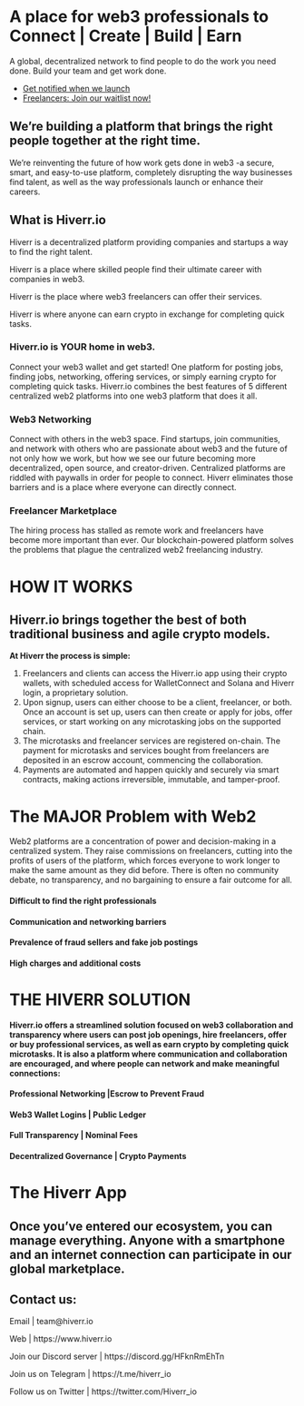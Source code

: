 
<h1>A place for web3
professionals to
Connect | Create | Build | Earn</h1>
<p class="lead color-primary">A global, decentralized network to find people to do the work you need done.
Build your team and get work done.</p>

<ul class="btns">
 	<li><a class="btn" href="https://forms.gle/nxSKC9ghYUyWkBNV9" target="_blank" rel="noopener">Get notified when we launch</a></li>
 	<li><a class="btn btn-alt" href="https://forms.gle/Fg32Y8p6jnDmz9us5" target="_blank" rel="noopener">Freelancers: Join our waitlist now!</a></li>
</ul>

<h2>We’re building a platform that brings the right people together at the right time.</h2>

<p>We’re reinventing the future of how work gets done in web3 -a secure, smart, and easy-to-use platform, completely disrupting the way businesses find talent, as well as the way professionals launch or enhance their careers.</p>

<h2>What is Hiverr.io</h2>

<p>Hiverr is a decentralized platform providing companies and startups a way to find the right talent.</p>
<p>Hiverr is a place where skilled people find their ultimate career with companies in web3.</p>
<p>Hiverr is the place where web3 freelancers can offer their services.</p>
<p>Hiverr is where anyone can earn crypto in exchange for completing quick tasks.</p>

<strong><h3>Hiverr.io is YOUR home in web3.</h3></strong>

<p>Connect your web3 wallet and get started! One platform for posting jobs, finding jobs, networking, offering services, or simply earning crypto for completing quick tasks. Hiverr.io combines the best features of 5 different centralized web2 platforms into one web3 platform that does it all.</p>

<h3>Web3 Networking</h3>
Connect with others in the web3 space. Find startups, join communities, and network with others who are passionate about web3 and the future of not only how we work, but how we see our future becoming more decentralized, open source, and creator-driven. Centralized platforms are riddled with paywalls in order for people to connect. Hiverr eliminates those barriers and is a place where everyone can directly connect.

<h3>Freelancer Marketplace</h3>
The hiring process has stalled as remote work and freelancers have become more important than ever. Our blockchain-powered platform solves the problems that plague the centralized web2 freelancing industry.

<h1>HOW IT WORKS</h1>
<h2>Hiverr.io brings together the best of both traditional business and agile crypto models.</h2> 

<strong>At Hiverr the process is simple: </strong>
<ol>
 	<li>Freelancers and clients can access the Hiverr.io app using their crypto wallets, with scheduled access for WalletConnect and Solana and Hiverr login, a proprietary solution.</li>
 	<li>Upon signup, users can either choose to be a client, freelancer, or both. Once an account is set up, users can then create or apply for jobs, offer services, or start working on any microtasking jobs on the supported chain.</li>
 	<li>The microtasks and freelancer services are registered on-chain. The payment for microtasks and services bought from freelancers are deposited in an escrow account, commencing the collaboration.</li>
 	<li>Payments are automated and happen quickly and securely via smart contracts, making actions irreversible, immutable, and tamper-proof.</li>
</ol>
</div>
<h1>The MAJOR Problem with Web2</h1>

<p>Web2 platforms are a concentration of power and decision-making in a centralized system. They raise commissions on freelancers, cutting into the profits of users of the platform, which forces everyone to work longer to make the same amount as they did before. There is often no community debate, no transparency, and no bargaining to ensure a fair outcome for all.</p>

<h4>Difficult to find the right professionals</h4>
<h4>Communication and networking barriers</h4>
<h4>Prevalence of fraud sellers and fake job postings</h4>
<h4>High charges and additional costs</h4>

<h1>THE HIVERR SOLUTION</h1>

<strong><p>Hiverr.io offers a streamlined solution focused on web3 collaboration and transparency where users can post job openings, hire freelancers, offer or buy professional services, as well as earn crypto by completing quick microtasks. It is also a platform where communication and collaboration are encouraged, and where people can network and make meaningful connections:</p></strong>
<h4>Professional Networking |Escrow to Prevent Fraud</h4>
<h4>Web3 Wallet Logins | Public Ledger </h4>
<h4>Full Transparency | Nominal Fees</h4>
<h4>Decentralized Governance | Crypto Payments</h4>

<h1>The Hiverr App</h1>
<h2>Once you’ve entered our ecosystem, you can manage everything. Anyone with a smartphone and an internet connection can participate in our global marketplace.</h2>

<h2>Contact us:</h2>
<p>Email | team@hiverr.io</p>
<p>Web | https://www.hiverr.io </p>
<p>Join our Discord server | https://discord.gg/HFknRmEhTn</p>
<p>Join us on Telegram | https://t.me/hiverr_io </p>
<p>Follow us on Twitter | https://twitter.com/Hiverr_io </p>
  
